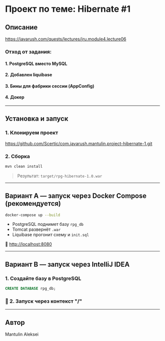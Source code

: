 # Проект по теме: Hibernate #1

## Описание

https://javarush.com/quests/lectures/jru.module4.lecture06

### Отход от задания: 
#### 1. PostgreSQL вместо MySQL
#### 2. Добавлен liquibase
#### 3. Бины для фабрики сессии (AppConfig)
#### 4. Докер


---

## Установка и запуск

### 1. Клонируем проект
https://github.com/Scertic/com.javarush.mantulin.project-hibernate-1.git

### 2. Сборка
```bash
mvn clean install
```
> Результат: `target/rpg-hibernate-1.0.war`

---

## Вариант A — запуск через **Docker Compose** (рекомендуется)

```bash
docker-compose up --build
```

- PostgreSQL поднимет базу `rpg_db`
- Tomcat развернёт `.war`
- Liquibase прогонит схему и `init.sql`

🔗 [http://localhost:8080](http://localhost:8080)

---

## Вариант B — запуск через **IntelliJ IDEA**

### 1. Создайте базу в PostgreSQL
```sql
CREATE DATABASE rpg_db;
```

### 🔢 2. Запуск через контекст "/"


---

## Автор
Mantulin Aleksei
